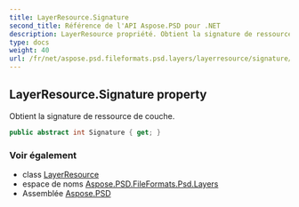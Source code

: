 ```yaml
---
title: LayerResource.Signature
second_title: Référence de l'API Aspose.PSD pour .NET
description: LayerResource propriété. Obtient la signature de ressource de couche.
type: docs
weight: 40
url: /fr/net/aspose.psd.fileformats.psd.layers/layerresource/signature/
---
```

## LayerResource.Signature property

Obtient la signature de ressource de couche.

```csharp
public abstract int Signature { get; }
```

### Voir également

* class [LayerResource](../)
* espace de noms [Aspose.PSD.FileFormats.Psd.Layers](../../layerresource/)
* Assemblée [Aspose.PSD](../../../)


